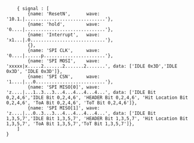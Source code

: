 <pre>
    <code class="wavedrom">
    { signal : [
        {name: 'ResetN',      wave: '10.1.|..............................'},
        {name: 'hold',        wave: '0....|..............................'},
        {name: 'Interrupt',   wave: 'x1...|.0............................'},
        {},
        {name: 'SPI CLK',     wave: '0....|......p.......................'},
        {name: 'SPI MOSI',    wave: 'xxxxx|x.....2.......2.......2.......', data: ['IDLE 0x3D','IDLE 0x3D', 'IDLE 0x3D']},
        {name: 'SPI CSN',     wave: '1....|...0..........................'},
        {name: 'SPI MISO[0]', wave: 'z....|...1..3...3...4...4...4...4...', data: ['IDLE Bit 0,2,4,6','IDLE Bit 0,2,4,6', 'HEADER Bit 0,2,4,6', 'Hit Location Bit 0,2,4,6', 'ToA Bit 0,2,4,6', 'ToT Bit 0,2,4,6']},
        {name: 'SPI MISO[1]', wave: 'z....|...0..3...3...4...4...4...4...', data: ['IDLE Bit 1,3,5,7','IDLE Bit 1,3,5,7', 'HEADER Bit 1,3,5,7', 'Hit Location Bit 1,3,5,7', 'ToA Bit 1,3,5,7','ToT Bit 1,3,5,7']},
    ]
}
    </code>
</pre>